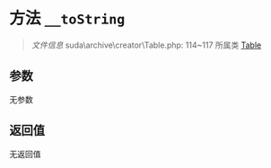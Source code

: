 # 方法 `__toString`

> *文件信息* suda\archive\creator\Table.php: 114~117
> 所属类 [Table](../Table.md)




## 参数


无参数


## 返回值

无返回值
